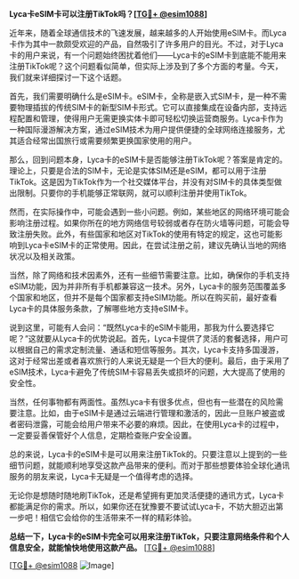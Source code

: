 **Lyca卡eSIM卡可以注册TikTok吗？[[TG💪+ @esim1088](https://t.me/s/esim1088)]**

近年来，随着全球通信技术的飞速发展，越来越多的人开始使用eSIM卡。而Lyca卡作为其中一款颇受欢迎的产品，自然吸引了许多用户的目光。不过，对于Lyca卡的用户来说，有一个问题始终困扰着他们——Lyca卡的eSIM卡到底能不能用来注册TikTok呢？这个问题看似简单，但实际上涉及到了多个方面的考量。今天，我们就来详细探讨一下这个话题。

首先，我们需要明确什么是eSIM卡。eSIM卡，全称是嵌入式SIM卡，是一种不需要物理插拔的传统SIM卡的新型SIM卡形式。它可以直接集成在设备内部，支持远程配置和管理，使得用户无需更换实体卡即可轻松切换运营商服务。Lyca卡作为一种国际漫游解决方案，通过eSIM技术为用户提供便捷的全球网络连接服务，尤其适合经常出国旅行或需要频繁更换国家使用的用户。

那么，回到问题本身，Lyca卡的eSIM卡是否能够注册TikTok呢？答案是肯定的。理论上，只要是合法的SIM卡，无论是实体SIM还是eSIM，都可以用于注册TikTok。这是因为TikTok作为一个社交媒体平台，并没有对SIM卡的具体类型做出限制。只要你的手机能够正常联网，就可以顺利注册并使用TikTok。

然而，在实际操作中，可能会遇到一些小问题。例如，某些地区的网络环境可能会影响注册过程。如果你所在的地方网络信号较弱或者存在防火墙等问题，可能会导致注册失败。此外，有些国家和地区对TikTok的使用有特定的规定，这也可能影响到Lyca卡eSIM卡的正常使用。因此，在尝试注册之前，建议先确认当地的网络状况以及相关政策。

当然，除了网络和技术因素外，还有一些细节需要注意。比如，确保你的手机支持eSIM功能，因为并非所有手机都兼容这一技术。另外，Lyca卡的服务范围覆盖多个国家和地区，但并不是每个国家都支持eSIM功能。所以在购买前，最好查看Lyca卡的具体服务条款，了解哪些地方支持eSIM卡。

说到这里，可能有人会问：“既然Lyca卡的eSIM卡能用，那我为什么要选择它呢？”这就要从Lyca卡的优势说起。首先，Lyca卡提供了灵活的套餐选择，用户可以根据自己的需求定制流量、通话和短信等服务。其次，Lyca卡支持多国漫游，这对于经常出差或者喜欢旅行的人来说无疑是一个巨大的便利。最后，由于采用了eSIM技术，Lyca卡避免了传统SIM卡容易丢失或损坏的问题，大大提高了使用的安全性。

当然，任何事物都有两面性。虽然Lyca卡有很多优点，但也有一些潜在的风险需要注意。比如，由于eSIM卡是通过云端进行管理和激活的，因此一旦账户被盗或者密码泄露，可能会给用户带来不必要的麻烦。因此，在使用Lyca卡的过程中，一定要妥善保管好个人信息，定期检查账户安全设置。

总的来说，Lyca卡的eSIM卡是可以用来注册TikTok的。只要注意以上提到的一些细节问题，就能顺利地享受这款产品带来的便利。而对于那些想要体验全球化通讯服务的朋友来说，Lyca卡无疑是一个值得考虑的选择。

无论你是想随时随地刷TikTok，还是希望拥有更加灵活便捷的通讯方式，Lyca卡都能满足你的需求。所以，如果你还在犹豫要不要试试Lyca卡，不妨大胆迈出第一步吧！相信它会给你的生活带来不一样的精彩体验。

**总结一下，Lyca卡的eSIM卡完全可以用来注册TikTok，只要注意网络条件和个人信息安全，就能愉快地使用这款产品。** [[TG💪+ @esim1088](https://t.me/s/esim1088)]

[[TG💪+ @esim1088](https://t.me/s/esim1088) ![Image](https://i.postimg.cc/4NQfJmqS/Snipaste-2025-05-13-00-14-12.png)]